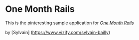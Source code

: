 # One Month Rails

This is the pinteresting sample application for
[*One Month Rails*](http://onemonthrails.com)

by [Sylvain] (https://www.vizify.com/sylvain-bailly)